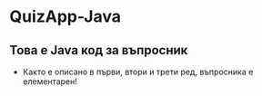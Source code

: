 # QuizApp-Java

## Това е Java код за въпросник
- Както е описано в първи, втори и трети ред, въпросника е елементарен!
